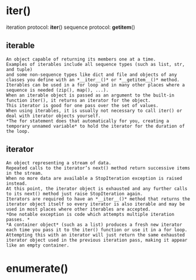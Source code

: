 # iter()
  iteration protocol: __iter__()
  sequence protocol: __getitem__()
  
  ## iterable
  
    An object capable of returning its members one at a time. 
    Examples of iterables include all sequence types (such as list, str, and tuple) 
    and some non-sequence types like dict and file and objects of any classes you define with an *__iter__()* or *__getitem__()* method. 
    Iterables can be used in a for loop and in many other places where a sequence is needed (zip(), map(), ...). 
    When an iterable object is passed as an argument to the built-in function iter(), it returns an iterator for the object. 
    This iterator is good for one pass over the set of values. 
    When using iterables, it is usually not necessary to call iter() or deal with iterator objects yourself. 
    *The for statement does that automatically for you, creating a temporary unnamed variable* to hold the iterator for the duration of the loop. 
    
    
  ## iterator
  
    An object representing a stream of data. 
    Repeated calls to the iterator’s next() method return successive items in the stream. 
    When no more data are available a StopIteration exception is raised instead. 
    At this point, the iterator object is exhausted and any further calls to its next() method just raise StopIteration again. 
    Iterators are required to have an *__iter__()* method that returns the iterator object itself so every iterator is also iterable and may be used in most places where other iterables are accepted. 
    *One notable exception is code which attempts multiple iteration passes. *
    *A container object* (such as a list) produces a fresh new iterator each time you pass it to the iter() function or use it in a for loop. 
    Attempting this with an iterator will just return the same exhausted iterator object used in the previous iteration pass, making it appear like an empty container.
    

# enumerate()
